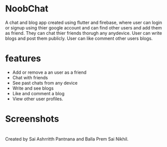 # NoobChat
 A chat and blog app created using flutter and firebase, where user can login or signup using thier google account and can find other users and add them as friend. They can chat  thier friends thorugh any anydevice. User can write blogs and post them publicly. User can like comment other users blogs. 
# features
* Add or remove a an user as a friend
* Chat with friends
* See past chats from any device
* Write and see blogs
* Like and comment a blog
* View other user profiles.

# Screenshots


#
Created by Sai Ashrritth Pantnana and Balla Prem Sai Nikhil.
